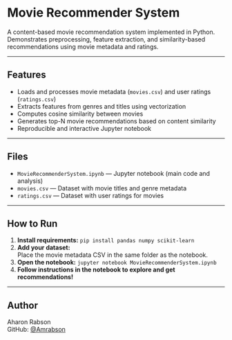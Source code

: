 # Movie Recommender System

A content-based movie recommendation system implemented in Python.  
Demonstrates preprocessing, feature extraction, and similarity-based recommendations using movie metadata and ratings.

---

## Features

- Loads and processes movie metadata (`movies.csv`) and user ratings (`ratings.csv`)
- Extracts features from genres and titles using vectorization
- Computes cosine similarity between movies
- Generates top-N movie recommendations based on content similarity
- Reproducible and interactive Jupyter notebook

---

## Files

- `MovieRecommenderSystem.ipynb` — Jupyter notebook (main code and analysis)
- `movies.csv` — Dataset with movie titles and genre metadata
- `ratings.csv` — Dataset with user ratings for movies

---

## How to Run

1. **Install requirements:**
   ``` pip install pandas numpy scikit-learn ```
2. **Add your dataset:**  
Place the movie metadata CSV in the same folder as the notebook.
3. **Open the notebook:**
   ```jupyter notebook MovieRecommenderSystem.ipynb```
4. **Follow instructions in the notebook to explore and get recommendations!**

---

## Author

Aharon Rabson  
GitHub: [@Amrabson](https://github.com/Amrabson)
